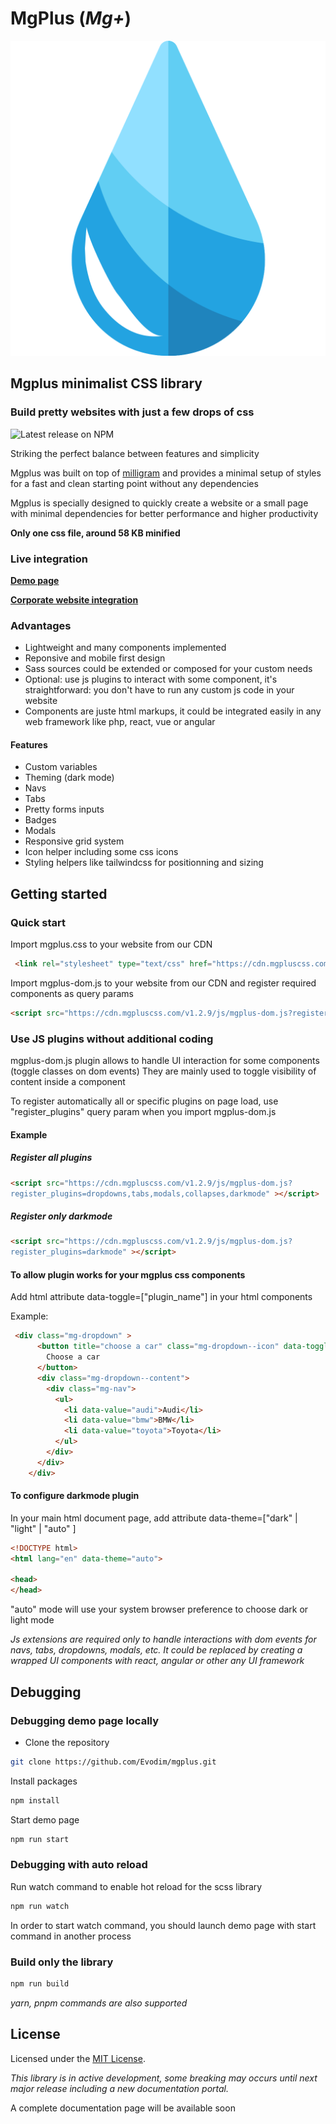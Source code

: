 # MgPlus (*Mg+*)

![](/demo/images/logo.svg)

## Mgplus minimalist CSS library

### Build pretty websites with just a few drops of css

![Latest release on NPM](https://img.shields.io/npm/v/mgplus)

Striking the perfect balance between features and simplicity

Mgplus was built on top of [milligram](https://github.com/milligram/milligram) and provides a minimal setup of styles for a fast and clean starting point without any dependencies

Mgplus is specially designed to quickly create a website or a small page with minimal dependencies for better performance and higher productivity

****Only one css file, around 58 KB minified****

### Live integration

**[Demo page](https://demo.mgpluscss.com)**

**[Corporate website integration](https://www.evodim.com)**

### Advantages

* Lightweight and many components implemented
* Reponsive and mobile first design
* Sass sources could be extended or composed for your custom needs
* Optional: use js plugins to interact with some component, it's straightforward: you don't have to run any custom js code in your website
* Components are juste html markups, it could be integrated easily in any web framework like php, react, vue or angular

#### Features

* Custom variables
* Theming (dark mode)
* Navs
* Tabs
* Pretty forms inputs
* Badges
* Modals
* Responsive grid system
* Icon helper including some css icons
* Styling helpers like tailwindcss for positionning and sizing

## Getting started

### Quick start

Import mgplus.css to your website from our CDN

```html
 <link rel="stylesheet" type="text/css" href="https://cdn.mgpluscss.com/v1.2.9/css/mgplus.css" />
```

Import mgplus-dom.js to your website from our CDN and register required components as query params

```html
<script src="https://cdn.mgpluscss.com/v1.2.9/js/mgplus-dom.js?register_plugins=dropdowns,tabs,modals,collapses,darkmode"></script>
```

### Use JS plugins without additional coding

mgplus-dom.js plugin allows to handle UI interaction for some components (toggle classes on dom events)
They are mainly used to toggle visibility of content inside a component

To register automatically all or specific plugins on page load, use "register_plugins"  query param when you import mgplus-dom.js

#### Example

##### Register all plugins

```html
<script src="https://cdn.mgpluscss.com/v1.2.9/js/mgplus-dom.js?
register_plugins=dropdowns,tabs,modals,collapses,darkmode" ></script>
```

##### Register only darkmode

```html
<script src="https://cdn.mgpluscss.com/v1.2.9/js/mgplus-dom.js?
register_plugins=darkmode" ></script>
```

#### To allow plugin works for your mgplus css components

Add html attribute data-toggle=["plugin_name"] in your html components

Example:

```html
 <div class="mg-dropdown" >
      <button title="choose a car" class="mg-dropdown--icon" data-toggle="dropdown">
        Choose a car
      </button>
      <div class="mg-dropdown--content">
        <div class="mg-nav">
          <ul>
            <li data-value="audi">Audi</li>
            <li data-value="bmw">BMW</li>
            <li data-value="toyota">Toyota</li>
          </ul>
        </div>
      </div>
    </div>
```

#### To configure darkmode plugin

In your main html document page, add attribute data-theme=["dark" | "light" |  "auto" ]

```html
<!DOCTYPE html>
<html lang="en" data-theme="auto">

<head>
</head>
```

"auto" mode will use your system browser preference to choose dark or light mode

*Js extensions are required only to handle interactions with dom events for navs, tabs, dropdowns, modals, etc.
It could be replaced by creating a wrapped UI components with react, angular or other any UI framework*

## Debugging

### Debugging demo page locally

* Clone the repository

```sh
git clone https://github.com/Evodim/mgplus.git
```

Install packages

```sh
npm install
```

Start demo page
  
```sh
npm run start
```

### Debugging with auto reload

Run watch command to enable hot reload for the scss library

```sh
npm run watch
```

In order to start watch command, you should launch demo page with start command in another process

### Build only the library

```sh
npm run build
```

*yarn, pnpm commands are also supported*

## License

Licensed under the [MIT License](https://raw.githubusercontent.com/Evodim/mgplus/master/LICENSE).

*This library is in active development, some breaking may occurs until next major release including a new documentation portal.*

A complete documentation page will be available soon
